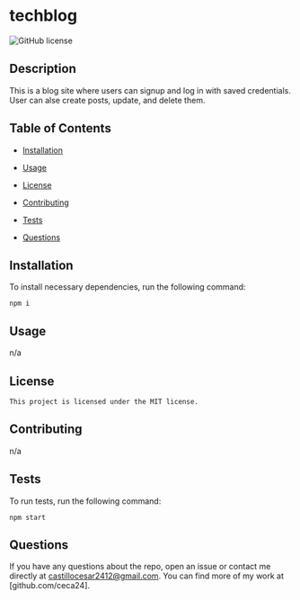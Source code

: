 # techblog

  ![GitHub license](https://img.shields.io/badge/license-MIT-blue.svg)

  ## Description
  
  This is a blog site where users can signup and log in with saved credentials. User can alse  create posts, update, and delete them.  
  
  ## Table of Contents 
  
  * [Installation](#installation)
  
  * [Usage](#usage)
  
  * [License](#license)
  
  * [Contributing](#contributing)
  
  * [Tests](#tests)
  
  * [Questions](#questions)
  
  ## Installation
  
  To install necessary dependencies, run the following command:
  
  ```
  npm i
  ```
  
  ## Usage
  
  n/a
  
  ## License
    
    This project is licensed under the MIT license.
  
  ## Contributing
  
  n/a
  
  ## Tests
  
  To run tests, run the following command:
  
  ```
  npm start
  ```
  
  ## Questions
  
  If you have any questions about the repo, open an issue or contact me directly at castillocesar2412@gmail.com. You can find more of my work at [github.com/ceca24].